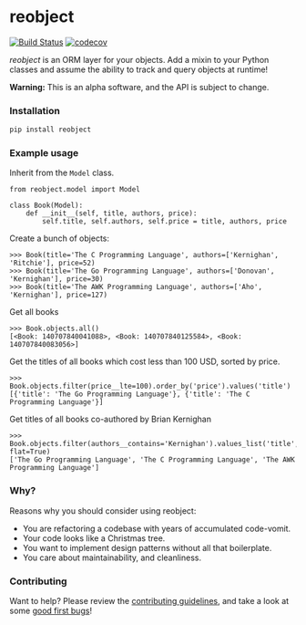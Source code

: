 # reobject

[![Build Status](https://travis-ci.org/onyb/reobject.svg?branch=master)](https://travis-ci.org/onyb/reobject) [![codecov](https://codecov.io/gh/onyb/reobject/branch/master/graph/badge.svg)](https://codecov.io/gh/onyb/reobject)

*reobject* is an ORM layer for your objects. Add a mixin to your Python classes and assume the ability to track and query objects at runtime!

**Warning:** This is an alpha software, and the API is subject to change.

### Installation

```sh
pip install reobject
```

### Example usage

Inherit from the `Model` class.
```py3
from reobject.model import Model

class Book(Model):
    def __init__(self, title, authors, price):
        self.title, self.authors, self.price = title, authors, price
```

Create a bunch of objects:
```py3
>>> Book(title='The C Programming Language', authors=['Kernighan', 'Ritchie'], price=52)
>>> Book(title='The Go Programming Language', authors=['Donovan', 'Kernighan'], price=30)
>>> Book(title='The AWK Programming Language', authors=['Aho', 'Kernighan'], price=127)
```
Get all books
```py3
>>> Book.objects.all()
[<Book: 140707840041088>, <Book: 140707840125584>, <Book: 140707840083056>]
```
Get the titles of all books which cost less than 100 USD, sorted by price.
```py3
>>> Book.objects.filter(price__lte=100).order_by('price').values('title')
[{'title': 'The Go Programming Language'}, {'title': 'The C Programming Language'}]
```
Get titles of all books co-authored by Brian Kernighan
```py3
>>> Book.objects.filter(authors__contains='Kernighan').values_list('title', flat=True)
['The Go Programming Language', 'The C Programming Language', 'The AWK Programming Language']
```

### Why?

Reasons why you should consider using reobject:

* You are refactoring a codebase with years of accumulated code-vomit.
* Your code looks like a Christmas tree.
* You want to implement design patterns without all that boilerplate.
* You care about maintainability, and cleanliness.

### Contributing

Want to help? Please review the [contributing guidelines](CONTRIBUTING.md), and take a look at some [good first bugs](https://github.com/onyb/reobject/issues?q=is%3Aissue+is%3Aopen+label%3Abitesize)!
